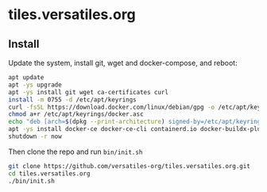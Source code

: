 # tiles.versatiles.org


## Install

Update the system, install git, wget and docker-compose, and reboot:
```bash
apt update
apt -ys upgrade
apt -ys install git wget ca-certificates curl
install -m 0755 -d /etc/apt/keyrings
curl -fsSL https://download.docker.com/linux/debian/gpg -o /etc/apt/keyrings/docker.asc
chmod a+r /etc/apt/keyrings/docker.asc
echo "deb [arch=$(dpkg --print-architecture) signed-by=/etc/apt/keyrings/docker.asc] https://download.docker.com/linux/debian $(. /etc/os-release && echo "$VERSION_CODENAME") stable" | tee /etc/apt/sources.list.d/docker.list > /dev/null
apt -ys install docker-ce docker-ce-cli containerd.io docker-buildx-plugin docker-compose-plugin
shutdown -r now
```

Then clone the repo and run `bin/init.sh`
```bash
git clone https://github.com/versatiles-org/tiles.versatiles.org.git
cd tiles.versatiles.org
./bin/init.sh
```


## 
